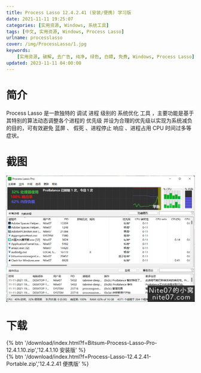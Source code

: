 ```yaml
---
title: Process Lasso 12.4.2.41 (安装/便携) 学习版
date: 2021-11-11 19:25:07
categories: [实用资源, Windows, 系统工具]
tags: [中文, 实用资源, Windows, Process Lasso]
urlname: processlasso
cover: /img/ProcessLasso/1.jpg
keywords:
    [实用资源, 破解, 去广告, 纯净, 绿色, 白嫖, 免费, Windows, Process Lasso]
updated: 2023-11-11 04:00:00
---
```


# 简介

Process Lasso 是一款独特的 调试 进程 级别的 系统优化 工具 ，主要功能是基于其特别的算法动态调整各个进程的 优先级 并设为合理的优先级以实现为系统减负的目的，可有效避免 蓝屏 、 假死 、进程停止 响应 、进程占用 CPU 时间过多等症状。

# 截图

![](/img/ProcessLasso/2.png)

# 下载

{% btn '/download/index.html?f=Bitsum-Process-Lasso-Pro-12.4.1.10.zip','12.4.1.10 安装版' %}
<br>
{% btn '/download/index.html?f=Process-Lasso-12.4.2.41-Portable.zip','12.4.2.41 便携版' %}
